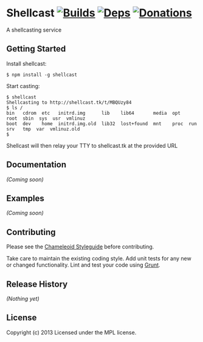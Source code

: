 Shellcast [![Builds][]][travis] [![Deps][]][gemnasium] [![Donations][]][gittip]
=========
A shellcasting service

[Builds]: http://img.shields.io/travis-ci/chameleoid/shellcast.png "Build Status"
[travis]: https://travis-ci.org/chameleoid/shellcast
[Deps]: https://gemnasium.com/chameleoid/shellcast.png "Dependency Status"
[gemnasium]: https://gemnasium.com/chameleoid/shellcast
[Donations]: http://img.shields.io/gittip/chameleoid.png
[gittip]: https://www.gittip.com/chameleoid/


## Getting Started

Install shellcast:
```
$ npm install -g shellcast
```

Start casting:
```
$ shellcast
Shellcasting to http://shellcast.tk/t/MBQUzy84
$ ls /
bin   cdrom  etc   initrd.img      lib    lib64       media  opt   root  sbin  sys  usr  vmlinuz
boot  dev    home  initrd.img.old  lib32  lost+found  mnt    proc  run   srv   tmp  var  vmlinuz.old
$
```

Shellcast will then relay your TTY to shellcast.tk at the provided URL


## Documentation
_(Coming soon)_


## Examples
_(Coming soon)_


## Contributing
Please see the [Chameleoid Styleguide][] before contributing.

Take care to maintain the existing coding style.  Add unit tests for any new or
changed functionality.  Lint and test your code using [Grunt][].

[Chameleoid Styleguide]: https://github.com/chameleoid/style
[Grunt]: http://gruntjs.com/


## Release History
_(Nothing yet)_


## License
Copyright (c) 2013
Licensed under the MPL license.
